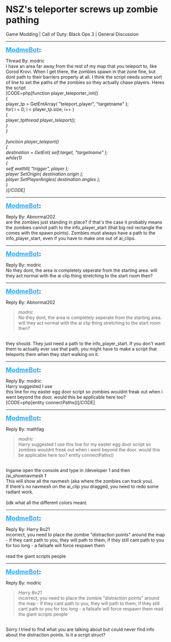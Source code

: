 # NSZ's teleporter screws up zombie pathing
Game Modding | Call of Duty: Black Ops 3 | General Discussion

---
<strong style="font-size: 1.4em;"><span style="text-decoration: underline;text-decoration-color: #34a7f9;"><span style="color:#34a7f9;">ModmeBot</span></span>:</strong>

<p>Thread By: modric<br />I have an area far away from the rest of my map that you teleport to, like Gorod Krovi. When I get there, the zombies spawn in that zone fine, but dont path to their barriers properly at all. I think the script needs some sort of line to set the paths of the zombies so they actually chase players. Heres the script<br />[CODE=php]function player_teleporter_init()<br />{<br />	player_tp = GetEntArray( &quot;teleport_player&quot;, &quot;targetname&quot; );<br />	for( i = 0; i &lt; player_tp.size; i++ )<br />	{<br />		player_tp<em>thread player_teleport();<br />	}<br />}<br /><br />function player_teleport()<br />{<br />	destination = GetEnt( self.target, &quot;targetname&quot; );<br />	while(1)<br />	{<br />		self waittill( &quot;trigger&quot;, player );<br />		player SetOrigin( destination.origin );<br />		player SetPlayerAngles( destination.angles );<br />	}<br />}[/CODE]</em></p>

---
<strong style="font-size: 1.4em;"><span style="text-decoration: underline;text-decoration-color: #34a7f9;"><span style="color:#34a7f9;">ModmeBot</span></span>:</strong>

<p>Reply By: Abnormal202<br />are the zombies just standing in place? if that&#39;s the case it probably means the zombies cannot path to the info_player_start (that big red rectangle the comes with the spawn points). Zombies must always have a path to the info_player_start, even if you have to make one out of ai_clips.</p>

---
<strong style="font-size: 1.4em;"><span style="text-decoration: underline;text-decoration-color: #34a7f9;"><span style="color:#34a7f9;">ModmeBot</span></span>:</strong>

<p>Reply By: modric<br />No they dont, the area is completely seperate from the starting area. will they act normal with the ai clip thing stretching to the start room then?</p>

---
<strong style="font-size: 1.4em;"><span style="text-decoration: underline;text-decoration-color: #34a7f9;"><span style="color:#34a7f9;">ModmeBot</span></span>:</strong>

<p>Reply By: Abnormal202<br /><blockquote><em>modric</em><br />No they dont, the area is completely seperate from the starting area. will they act normal with the ai clip thing stretching to the start room then?</blockquote><br /> they should. They just need a path to the info_player_start. If you don&#39;t want them to actually ever use that path, you might have to make a script that teleports them when they start walking on it.</p>

---
<strong style="font-size: 1.4em;"><span style="text-decoration: underline;text-decoration-color: #34a7f9;"><span style="color:#34a7f9;">ModmeBot</span></span>:</strong>

<p>Reply By: modric<br />Harry suggested I use <br />this line for my easter egg door script so zombies wouldnt freak out when i went beyond the door. would this be applicable here too?<br />[CODE=php]entity connectPaths()[/CODE]</p>

---
<strong style="font-size: 1.4em;"><span style="text-decoration: underline;text-decoration-color: #34a7f9;"><span style="color:#34a7f9;">ModmeBot</span></span>:</strong>

<p>Reply By: mathfag<br /><blockquote><em>modric</em><br />Harry suggested I use  this line for my easter egg door script so zombies wouldnt freak out when i went beyond the door. would this be applicable here too? entity connectPaths()</blockquote><br /> Ingame open the console and type in /developer 1 and then /ai_shownavmesh 1<br />This will show all the navmesh (aka where the zombies can track you).<br />If there&#39;s no navmesh on the ai_clip you dragged, you need to redo some radiant work.<br /> <br />(idk what all the different colors mean)</p>

---
<strong style="font-size: 1.4em;"><span style="text-decoration: underline;text-decoration-color: #34a7f9;"><span style="color:#34a7f9;">ModmeBot</span></span>:</strong>

<p>Reply By: Harry Bo21<br />incorrect, you need to place the zombie &quot;distraction points&quot; around the map - if they cant path to you, they will path to them, if they still cant path to you for too long - a failsafe will force respawn them<br /> <br />read the giant scripts people</p>

---
<strong style="font-size: 1.4em;"><span style="text-decoration: underline;text-decoration-color: #34a7f9;"><span style="color:#34a7f9;">ModmeBot</span></span>:</strong>

<p>Reply By: modric<br /><blockquote><em>Harry Bo21</em><br />incorrect, you need to place the zombie &quot;distraction points&quot; around the map - if they cant path to you, they will path to them, if they still cant path to you for too long - a failsafe will force respawn them   read the giant scripts people</blockquote><br /> Sorry I tried to find what you are talking about but could never find info about the distraction points. Is it a script struct?</p>
